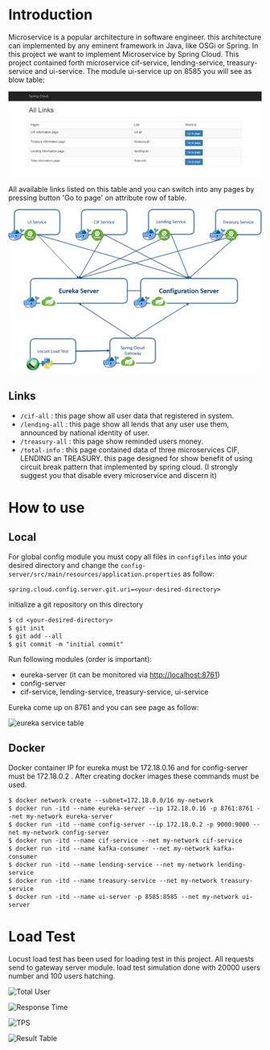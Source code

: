 # Introduction
Microservice is a popular architecture in software engineer. this architecture
can implemented by any eminent framework in Java, like OSGi or Spring. In this 
project we want to implement Microservice by Spring Cloud.
This project contained forth microservice cif-service, lending-service, treasury-service
and ui-service. The module ui-service up on 8585 you will see as blow table:


 ![home page screenshoe](pics/home-page.JPG)
 
 
 All available links listed on this table and you can switch into any pages by
 pressing button 'Go to page' on attribute row of table.
 
 
 ![service map](pics/architecture.png)
 
 
 ## Links
 * ```/cif-all``` : this page show all user data that registered in system.
 * ```/lending-all``` : this page show all lends that any user use them, announced by
 national identity of user.
 * ```/treasury-all``` : this page show reminded users money.
 * ```/total-info``` : this page contained data of three microservices CIF, LENDING an TREASURY. this 
 page designed for show benefit of using circuit break pattern that implemented by spring cloud. (I strongly suggest you
 that disable every microservice and discern it)
 
 # How to use
 ## Local
 For global config module you must copy all files in ```configfiles``` into your desired directory and change the
 ```config-server/src/main/resources/application.properties``` as follow:
 
 ```
 spring.cloud.config.server.git.uri=<your-desired-directory>
 ```
 
 initialize a git repository on this directory
 
 ```
 $ cd <your-desired-directory>
 $ git init
 $ git add --all
 $ git commit -m "initial commit"
 ```
 
 Run following modules (order is important):
 * eureka-server (it can be monitored via [http://localhost:8761](http://localhost:8761)) 
 * config-server 
 * cif-service, lending-service, treasury-service, ui-service
 
 Eureka come up on 8761 and you can see page as follow:
 
 ![eureka service table](pics/eureka-service-table.JPG)
 
 ## Docker
 Docker container IP for eureka must be 172.18.0.16 and for config-server must be 172.18.0.2 . After creating 
 docker images these commands must be used.
 
 ```
 $ docker network create --subnet=172.18.0.0/16 my-network
 $ docker run -itd --name eureka-server --ip 172.18.0.16 -p 8761:8761 --net my-network eureka-server
 $ docker run -itd --name config-server --ip 172.18.0.2 -p 9000:9000 --net my-network config-server
 $ docker run -itd --name cif-service --net my-network cif-service
 $ docker run -itd --name kafka-consumer --net my-network kafka-consumer
 $ docker run -itd --name lending-service --net my-network lending-service
 $ docker run -itd --name treasury-service --net my-network treasury-service
 $ docker run -itd --name ui-server -p 8585:8585 --net my-network ui-server
 ```
 
 # Load Test
 Locust load test has been used for loading test in this project. All requests send to gateway server module.
 load test simulation done with 20000 users number and 100 users hatching. 
 
 ![Total User](pics/number-of-users.JPG)
 
 ![Response Time](pics/response-times.JPG)
 
 ![TPS](pics/total-request-per-second.JPG)
 
 ![Result Table](pics/table.JPG)
 